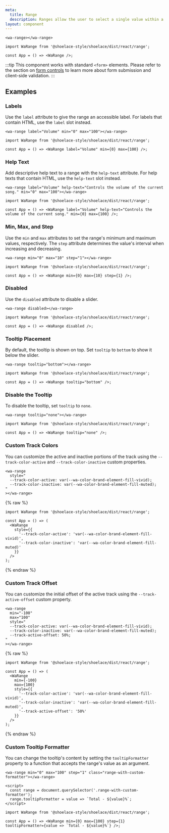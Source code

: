 ```yaml
---
meta:
  title: Range
  description: Ranges allow the user to select a single value within a given range using a slider.
layout: component
---
```


```html:preview
<wa-range></wa-range>
```

```jsx:react
import WaRange from '@shoelace-style/shoelace/dist/react/range';

const App = () => <WaRange />;
```

:::tip
This component works with standard `<form>` elements. Please refer to the section on [form controls](/getting-started/form-controls) to learn more about form submission and client-side validation.
:::

## Examples

### Labels

Use the `label` attribute to give the range an accessible label. For labels that contain HTML, use the `label` slot instead.

```html:preview
<wa-range label="Volume" min="0" max="100"></wa-range>
```

```jsx:react
import WaRange from '@shoelace-style/shoelace/dist/react/range';

const App = () => <WaRange label="Volume" min={0} max={100} />;
```

### Help Text

Add descriptive help text to a range with the `help-text` attribute. For help texts that contain HTML, use the `help-text` slot instead.

```html:preview
<wa-range label="Volume" help-text="Controls the volume of the current song." min="0" max="100"></wa-range>
```

```jsx:react
import WaRange from '@shoelace-style/shoelace/dist/react/range';

const App = () => <WaRange label="Volume" help-text="Controls the volume of the current song." min={0} max={100} />;
```

### Min, Max, and Step

Use the `min` and `max` attributes to set the range's minimum and maximum values, respectively. The `step` attribute determines the value's interval when increasing and decreasing.

```html:preview
<wa-range min="0" max="10" step="1"></wa-range>
```

```jsx:react
import WaRange from '@shoelace-style/shoelace/dist/react/range';

const App = () => <WaRange min={0} max={10} step={1} />;
```

### Disabled

Use the `disabled` attribute to disable a slider.

```html:preview
<wa-range disabled></wa-range>
```

```jsx:react
import WaRange from '@shoelace-style/shoelace/dist/react/range';

const App = () => <WaRange disabled />;
```

### Tooltip Placement

By default, the tooltip is shown on top. Set `tooltip` to `bottom` to show it below the slider.

```html:preview
<wa-range tooltip="bottom"></wa-range>
```

```jsx:react
import WaRange from '@shoelace-style/shoelace/dist/react/range';

const App = () => <WaRange tooltip="bottom" />;
```

### Disable the Tooltip

To disable the tooltip, set `tooltip` to `none`.

```html:preview
<wa-range tooltip="none"></wa-range>
```

```jsx:react
import WaRange from '@shoelace-style/shoelace/dist/react/range';

const App = () => <WaRange tooltip="none" />;
```

### Custom Track Colors

You can customize the active and inactive portions of the track using the `--track-color-active` and `--track-color-inactive` custom properties.

```html:preview
<wa-range
  style="
  --track-color-active: var(--wa-color-brand-element-fill-vivid);
  --track-color-inactive: var(--wa-color-brand-element-fill-muted);
"
></wa-range>
```

{% raw %}

```jsx:react
import WaRange from '@shoelace-style/shoelace/dist/react/range';

const App = () => (
  <WaRange
    style={{
      '--track-color-active': 'var(--wa-color-brand-element-fill-vivid)',
      '--track-color-inactive': 'var(--wa-color-brand-element-fill-muted)'
    }}
  />
);
```

{% endraw %}

### Custom Track Offset

You can customize the initial offset of the active track using the `--track-active-offset` custom property.

```html:preview
<wa-range
  min="-100"
  max="100"
  style="
  --track-color-active: var(--wa-color-brand-element-fill-vivid);
  --track-color-inactive: var(--wa-color-brand-element-fill-muted);
  --track-active-offset: 50%;
"
></wa-range>
```

{% raw %}

```jsx:react
import WaRange from '@shoelace-style/shoelace/dist/react/range';

const App = () => (
  <WaRange
    min={-100}
    max={100}
    style={{
      '--track-color-active': 'var(--wa-color-brand-element-fill-vivid)',
      '--track-color-inactive': 'var(--wa-color-brand-element-fill-muted)',
      '--track-active-offset': '50%'
    }}
  />
);
```

{% endraw %}

### Custom Tooltip Formatter

You can change the tooltip's content by setting the `tooltipFormatter` property to a function that accepts the range's value as an argument.

```html:preview
<wa-range min="0" max="100" step="1" class="range-with-custom-formatter"></wa-range>

<script>
  const range = document.querySelector('.range-with-custom-formatter');
  range.tooltipFormatter = value => `Total - ${value}%`;
</script>
```

```jsx:react
import WaRange from '@shoelace-style/shoelace/dist/react/range';

const App = () => <WaRange min={0} max={100} step={1} tooltipFormatter={value => `Total - ${value}%`} />;
```
